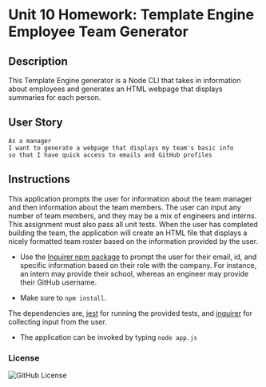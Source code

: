 # Unit 10 Homework: Template Engine Employee Team Generator 

## Description

This Template Engine generator is a Node CLI that takes in information about employees and generates an HTML webpage that displays summaries for each person.


## User Story

```
As a manager
I want to generate a webpage that displays my team's basic info
so that I have quick access to emails and GitHub profiles
```


## Instructions

This application prompts the user for information about the team manager and then information about the team members. The user can input any number of team members, and they may be a mix of engineers and interns. This assignment must also pass all unit tests. When the user has completed building the team, the application will create an HTML file that displays a nicely formatted team roster based on the information provided by the user. 

* Use the [Inquirer npm package](https://github.com/SBoudrias/Inquirer.js/) to prompt the user for their email, id, and specific information based on their role with the company. For instance, an intern may provide their school, whereas an engineer may provide their GitHub username.

* Make sure to `npm install`.

The dependencies are, [jest](https://jestjs.io/) for running the provided tests, and [inquirer](https://www.npmjs.com/package/inquirer) for collecting input from the user.

* The application can be invoked by typing `node app.js`

### License 

![GitHub License](https://img.shields.io/npm/l/inquirer)
